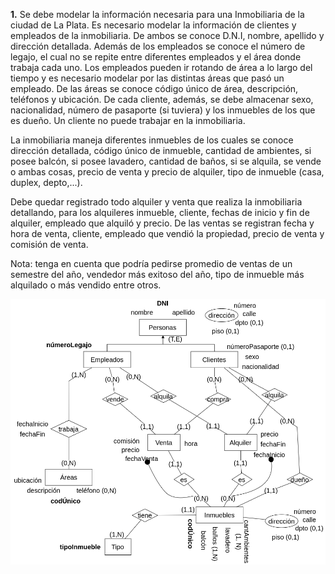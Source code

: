 **1.** Se debe modelar la información necesaria para una Inmobiliaria de la ciudad de La
Plata. 
Es necesario modelar la información de clientes y empleados de la inmobiliaria. De ambos se conoce D.N.I, nombre, apellido y dirección detallada. Además de los empleados se conoce el número de legajo, el cual no se repite entre diferentes empleados y el área donde trabaja cada uno. Los empleados pueden ir rotando de área a lo largo del tiempo y es necesario modelar por las distintas áreas que pasó un empleado. De las áreas se conoce código único de área, descripción, teléfonos y ubicación. De cada cliente, además, se debe almacenar sexo, nacionalidad, número de pasaporte (si tuviera) y los inmuebles de los que es dueño. Un cliente no puede trabajar en la inmobiliaria.

La inmobiliaria maneja diferentes inmuebles de los cuales se conoce dirección detallada, código único de inmueble, cantidad de ambientes, si posee balcón, si posee lavadero, cantidad de baños, si se alquila, se vende o ambas cosas, precio de venta y precio de alquiler, tipo de inmueble (casa, duplex, depto,...). 

Debe quedar registrado todo alquiler y venta que realiza la inmobiliaria detallando, para los alquileres inmueble, cliente, fechas de inicio y fin de alquiler, empleado que alquiló y precio.
De las ventas se registran fecha y hora de venta, cliente, empleado que vendió la propiedad, precio de venta y comisión de venta. 

Nota: tenga en cuenta que podría pedirse promedio de ventas de un semestre del año, vendedor más exitoso del año, tipo de inmueble más alquilado o más vendido entre otros.

![ejercicio1](./Practica2/ejercicio01_P2.drawio.png)
